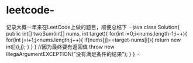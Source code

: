 # leetcode-
记录大概一年来在LeetCode上做的题目，顺便总结下
···java
class Solution{ 
    public int[] twoSum(int[] nums, int target){
        for(int i=0;i<nums.length-1;i++){
            for(int j=i+1;j<nums.length;j++){
                if(nums[j]==target-nums[i]){
                    return new int[]{i,j};
                }
            }
        }
        //因为最终要有返回值
        throw new IllegaArgumentEXCEPTION("没有满足条件的结果");
    }
}
···



